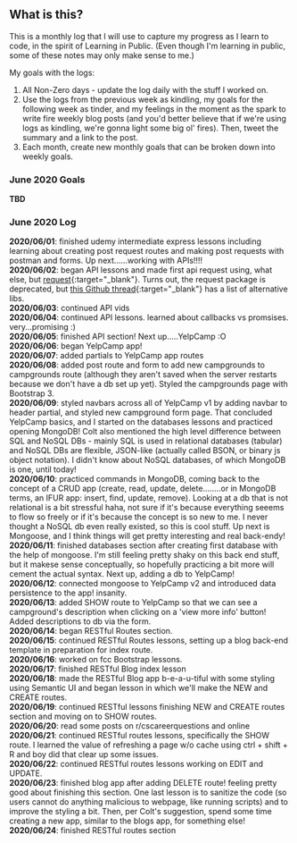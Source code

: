 ## What is this? ##
This is a monthly log that I will use to capture my progress as I learn to code, in the spirit of Learning in Public. (Even though I'm learning in public, some of these notes may only make sense to me.)    

My goals with the logs:
1. All Non-Zero days - update the log daily with the stuff I worked on.
2. Use the logs from the previous week as kindling, my goals for the following week as tinder, and my feelings in the moment as the spark to write fire weekly blog posts (and you'd better believe that if we're using logs as kindling, we're gonna light some big ol' fires). Then, tweet the summary and a link to the post.
3. Each month, create new monthly goals that can be broken down into weekly goals.

### June 2020 Goals
**TBD**

### June 2020 Log
**2020/06/01**: finished udemy intermediate express lessons including learning about creating post request routes and making post requests with postman and forms. Up next......working with APIs!!!!    
**2020/06/02**: began API lessons and made first api request using, what else, but [request](https://www.npmjs.com/package/request){:target="\_blank"}. Turns out, the request package is deprecated, but [this Github thread](https://github.com/request/request/issues/3143){:target="\_blank"} has a list of alternative libs.    
**2020/06/03**: continued API vids    
**2020/06/04**: continued API lessons. learned about callbacks vs promsises. very...promising :)     
**2020/06/05**: finished API section! Next up.....YelpCamp :O    
**2020/06/06**: began YelpCamp app!    
**2020/06/07**: added partials to YelpCamp app routes    
**2020/06/08**: added post route and form to add new campgrounds to campgrounds route (although they aren't saved when the server restarts because we don't have a db set up yet). Styled the campgrounds page with Bootstrap 3.    
**2020/06/09**: styled navbars across all of YelpCamp v1 by adding navbar to header partial, and styled new campground form page. That concluded YelpCamp basics, and I started on the databases lessons and practiced opening MongoDB! Colt also mentioned the high level difference between SQL and NoSQL DBs - mainly SQL is used in relational databases (tabular) and NoSQL DBs are flexible, JSON-like (actually called BSON, or binary js object notation). I didn't know about NoSQL databases, of which MongoDB is one, until today!    
**2020/06/10**: practiced commands in MongoDB, coming back to the concept of a CRUD app (create, read, update, delete........or in MongoDB terms, an IFUR app: insert, find, update, remove). Looking at a db that is not relational is a bit stressful haha, not sure if it's because everything seeems to flow so freely or if it's because the concept is so new to me. I never thought a NoSQL db even really existed, so this is cool stuff. Up next is Mongoose, and I think things will get pretty interesting and real back-endy!    
**2020/06/11**: finished databases section after creating first database with the help of mongoose. I'm still feeling pretty shaky on this back end stuff, but it makese sense conceptually, so hopefully practicing a bit more will cement the actual syntax. Next up, adding a db to YelpCamp!    
**2020/06/12**: connected mongoose to YelpCamp v2 and introduced data persistence to the app! insanity.    
**2020/06/13**: added SHOW route to YelpCamp so that we can see a campground's description when clicking on a 'view more info' button! Added descriptions to db via the form.    
**2020/06/14**: began RESTful Routes section.    
**2020/06/15**: continued RESTful Routes lessons, setting up a blog back-end template in preparation for index route.    
**2020/06/16**: worked on fcc Bootstrap lessons.     
**2020/06/17**: finished RESTful Blog index lesson    
**2020/06/18**: made the RESTful Blog app b-e-a-u-tiful with some styling using Semantic UI and began lesson in which we'll make the NEW and CREATE routes.    
**2020/06/19**: continued RESTful lessons finishing NEW and CREATE routes section and moving on to SHOW routes.     
**2020/06/20**: read some posts on r/cscareerquestions and online    
**2020/06/21**: continued RESTful routes lessons, specifically the SHOW route. I learned the value of refreshing a page w/o cache using ctrl + shift + R and boy did that clear up some issues.    
**2020/06/22**: continued RESTful routes lessons working on EDIT and UPDATE.    
**2020/06/23**: finished blog app after adding DELETE route! feeling pretty good about finishing this section. One last lesson is to sanitize the code (so users cannot do anything malicious to webpage, like running scripts) and to improve the styling a bit. Then, per Colt's suggestion, spend some time creating a new app, similar to the blogs app, for something else!     
**2020/06/24**: finished RESTful routes section
